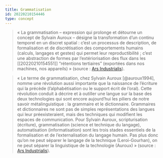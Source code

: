 ```yaml
---
title: Grammatisation
id: 20220210154446
type: concept
---
```


> « La grammatisation – expression qui prolonge et détourne un concept de Sylvain Auroux – désigne la transformation d’un continu temporel en un discret spatial : c’est un processus de description, de formalisation et de discrétisation des comportements humains (calculs, langages et gestes) qui permet leur reproductibilité ; c’est une abstraction de formes par l’extériorisation des flux dans les [[20220210154551]] “rétentions tertiaires” (exportées dans nos machines, nos appareils) » (source : [Ars Industrialis](https://arsindustrialis.org/grammatisation)).

> « Le terme de grammatisation, chez Sylvain Auroux [@auroux1994], nomme une révolution aussi importante que la naissance de l’écriture qui la précède (l’alphabétisation ou le support écrit de l’oral). Cette révolution conduit à décrire et à outiller une langue sur la base des deux technologies qui sont encore aujourd’hui les piliers de notre savoir métalinguistique : la grammaire et le dictionnaire. Grammaires et dictionnaires ne sont pas de simples représentations des langues qui leur préexisteraient, mais des techniques qui modifient les espaces de communication. Pour Sylvain Auroux, scripturisation (écriture), grammatisation (science et technique du langage), automatisation (informatisation) sont les trois stades essentiels de la formalisation et de l’externalisation du langage humain. Pas plus donc qu’on ne peut séparer le langage de la technique (Leroi-Gourhan), on ne peut séparer la linguistique de la technologie (Auroux) » (source : [Ars Industrialis](https://arsindustrialis.org/grammatisation)).